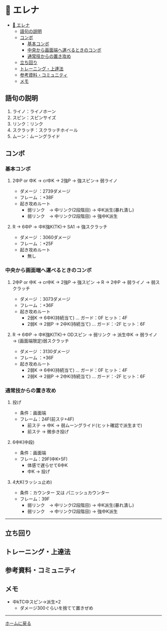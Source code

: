 # 🌱 エレナ

- [🌱 エレナ](#-エレナ)
  - [語句の説明](#語句の説明)
  - [コンボ](#コンボ)
    - [基本コンボ](#基本コンボ)
    - [中央から画面端へ運べるときのコンボ](#中央から画面端へ運べるときのコンボ)
    - [通常技からの置き攻め](#通常技からの置き攻め)
  - [立ち回り](#立ち回り)
  - [トレーニング・上達法](#トレーニング上達法)
  - [参考資料・コミュニティ](#参考資料コミュニティ)
  - [メモ](#メモ)

## 語句の説明

1. ライノ：ライノホーン
2. スピン：スピンサイズ
3. リンク：リンク
4. スクラッチ：スクラッチホイール
5. ムーン：ムーングライド

## コンボ

### 基本コンボ

1. 2中P or 中K → cr中K → 2強P → 強スピン→ 弱ライノ
    - ダメージ ：2739ダメージ
    - フレーム ：+38F
    - 起き攻めルート
      - 弱リンク　→ 中リンク(2段階目) → 中K派生(暴れ潰し)
      - 弱リンク　→ 中リンク(2段階目) → 強中K派生

2. R → 6中P → 中K強K(TK)→ SA1 → 強スクラッチ
    - ダメージ ：3060ダメージ
    - フレーム ：+25F
    - 起き攻めルート
      - 無し

### 中央から画面端へ運べるときのコンボ

1. 2中P or 中K → cr中K → 2強P → 強スピン → R → 2中P → 弱ライノ → 弱スクラッチ
    - ダメージ ：3073ダメージ
    - フレーム ：+36F
    - 起き攻めルート
      - 2弱K → 6中K(持続当て) ... ガード：0F ヒット：4F
      - 2弱K → 2弱P → 2中K(持続当て) ... ガード：-2F ヒット：6F

2. R → 6中P → 中K強K(TK)→ ODスピン → 弱リンク → 派生中K → 弱ライノ → (画面端限定)弱スクラッチ
    - ダメージ ：3130ダメージ
    - フレーム ：+36F
    - 起き攻めルート
      - 2弱K → 6中K(持続当て) ... ガード：0F ヒット：4F
      - 2弱K → 2弱P → 2中K(持続当て) ... ガード：-2F ヒット：6F

### 通常技からの置き攻め

1. 投げ
   - 条件：画面端
   - フレーム：24F(前ステ+4F)
     - 前ステ → 中K → 弱ムーングライド(ヒット確認で派生まで)
     - 前ステ → 微歩き投げ
2. 6中K(中段)
   - 条件：画面端
   - フレーム：29F(中K+5F)
     - 体感で遅らせて6中K
     - 中K → 投げ

3. 4大K(ラッシュ止め)
   - 条件：カウンター 又は パニッシュカウンター
   - フレーム：39F
      - 弱リンク　→ 中リンク(2段階目) → 中K派生(暴れ潰し)
      - 弱リンク　→ 中リンク(2段階目) → 強中K派生

---

## 立ち回り

## トレーニング・上達法

## 参考資料・コミュニティ

## メモ

- 中kTC中スピン→派生×2
  - ダメージ300ぐらいを捨てて置きぜめ

---
[ホームに戻る](../index.md)
